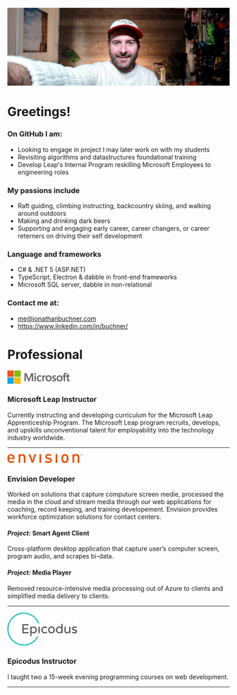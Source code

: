 
<!-- **JonathanBuchner/JonathanBuchner** is a ✨ _special_ ✨ repository because its `README.md` (this file) appears on your GitHub profile. -->

![Microsoft](./img/banner.jpg)

# Greetings!
### On GitHub I am:
- Looking to engage in project I may later work on with my students
- Revisiting algorithms and datastructures foundational training 
- Develop Leap's Internal Program reskilling Microsoft Employees to engineering roles

### My passions include
- Raft guiding, climbing instructing, backcountry skiing, and walking around outdoors
- Making and drinking dark beers
- Supporting and engaging early career, career changers, or career reterners on driving their self development 

### Language and frameworks
- C# & .NET 5 (ASP.NET)
- TypeScript, Electron & dabble in front-end frameworks
- Microsoft SQL server, dabble in non-relational

### Contact me at:
- me@jonathanbuchner.com
- https://www.linkedin.com/in/buchner/

# Professional

![Microsoft](./img/microsoft.png)
### Microsoft Leap Instructor

Currently instructing and developing curriculum for the Microsoft Leap Apprenticeship Program.  The Microsoft Leap program recruits, develops, and upskills unconventional talent for employability into the technology industry worldwide.

---

![Envision](./img/envision.png)
### **Envision**  Developer

Worked on solutions that capture computure screen medie, processed the media in the cloud and stream media through our web applications for coaching, record keeping, and training developement.  Envision provides workforce optimization solutions for contact centers.

#### *Project:* Smart Agent Client
Cross-platform desktop application that capture user’s computer screen, program audio, and scrapes bi-data.


#### *Project:* Media Player
Removed resource-intensive media processing out of Azure to clients and simplified media delivery to clients. 

---

![Epicodus](./img/epicodus.png)
### **Epicodus** Instructor

I taught two a 15-week evening programming courses on web development.

---

